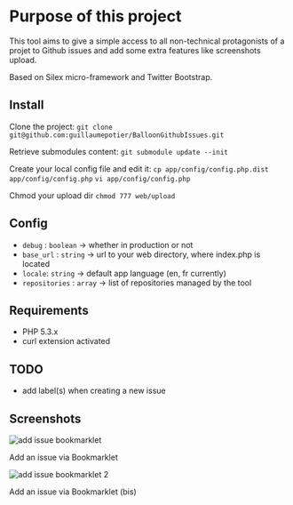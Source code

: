 # Purpose of this project

This tool aims to give a simple access to all non-technical protagonists of a projet to Github issues and add some extra features like screenshots upload.

Based on Silex micro-framework and Twitter Bootstrap.

## Install

Clone the project:
`git clone git@github.com:guillaumepotier/BalloonGithubIssues.git`

Retrieve submodules content:
`git submodule update --init`

Create your local config file and edit it:
`cp app/config/config.php.dist app/config/config.php`
`vi app/config/config.php`

Chmod your upload dir
`chmod 777 web/upload`

## Config

* `debug` : `boolean` -> whether in production or not
* `base_url` : `string` -> url to your web directory, where index.php is located
* `locale`: `string` -> default app language (en, fr currently)
* `repositories` : `array` -> list of repositories managed by the tool

## Requirements

* PHP 5.3.x
* curl extension activated

## TODO

* add label(s) when creating a new issue

## Screenshots

![add issue bookmarklet](https://github.com/Balloon/BalloonGithubIssues/raw/master/doc/add_an_issue.png)
<p>Add an issue via Bookmarklet</p>

![add issue bookmarklet 2](https://github.com/Balloon/BalloonGithubIssues/raw/master/doc/add_an_issue_2.png)
<p>Add an issue via Bookmarklet (bis)</p>